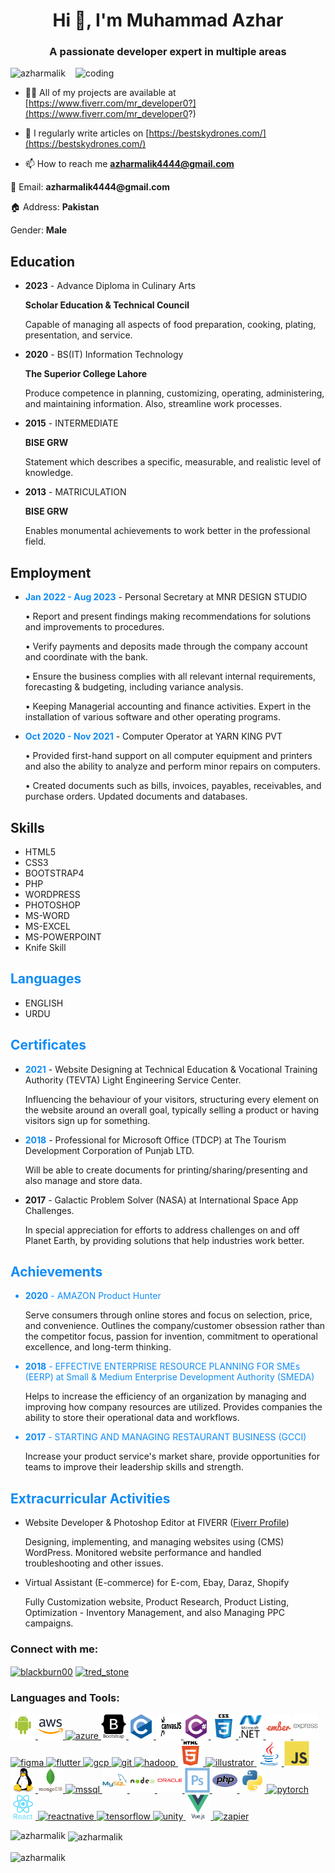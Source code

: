 <h1 align="center">Hi 👋, I'm Muhammad Azhar</h1>
<h3 align="center">A passionate developer expert in multiple areas</h3>
<img align="right" alt="coding" width="400" src="https://user-images.githubusercontent.com/55389276/140866485-8fb1c876-9a8f-4d6a-98dc-08c4981eaf70.gif">

<p align="left"> <img src="https://komarev.com/ghpvc/?username=azharmalik&label=Profile%20views&color=0e75b6&style=flat" alt="azharmalik" /> </p>

- 👨‍💻 All of my projects are available at [https://www.fiverr.com/mr_developer0?](https://www.fiverr.com/mr_developer0?)

- 📝 I regularly write articles on [https://bestskydrones.com/](https://bestskydrones.com/)

- 📫 How to reach me **azharmalik4444@gmail.com**
 <p>📧 Email: <strong>azharmalik4444@gmail.com</strong></p>
        <p>🏠 Address: <strong>Pakistan</strong></p>
        <p>Gender: <strong>Male</strong></p>
        <h2 style="text-color:#0366d6;">Education</h2>
        <ul>
            <li><strong>2023</strong> - Advance Diploma in Culinary Arts</li>
            <p> <strong>Scholar Education & Technical Council</strong></p>
            <p>Capable of managing all aspects of food preparation, cooking, plating, presentation, and service.</p>
            <li><strong>2020</strong> - BS(IT) Information Technology</li>
            <p><strong>The Superior College Lahore</strong></p>
            <p>Produce competence in planning, customizing, operating, administering, and maintaining information. Also, streamline work processes.</p>
            <li><strong>2015</strong> - INTERMEDIATE</li>
            <p> <strong>BISE GRW</strong></p>
            <p>Statement which describes a specific, measurable, and realistic level of knowledge.</p>
            <li><strong>2013</strong> - MATRICULATION</li>
            <p> <strong>BISE GRW</strong></p>
            <p>Enables monumental achievements to work better in the professional field.</p>
        </ul> 
        <h2><strong>Employment</strong></h2>
        <ul>
            <li><strong style="color: #108cf7;">Jan 2022 - Aug 2023</strong> - Personal Secretary at MNR DESIGN STUDIO</li>
            <p>• Report and present findings making recommendations for solutions and improvements to procedures.</p>
            <p>• Verify payments and deposits made through the company account and coordinate with the bank.</p>
            <p>• Ensure the business complies with all relevant internal requirements, forecasting & budgeting, including variance analysis.</p>
            <p>• Keeping Managerial accounting and finance activities. Expert in the installation of various software and other operating programs.</p>
            <li><strong style="color: #108cf7;">Oct 2020 - Nov 2021</strong> - Computer Operator at YARN KING PVT</li>
            <p>• Provided first-hand support on all computer equipment and printers and also the ability to analyze and perform minor repairs on computers.</p>
            <p>• Created documents such as bills, invoices, payables, receivables, and purchase orders. Updated documents and databases.</p>
        </ul>
        <h2> <b>Skills</b></h2>
        <ul>
            <li>HTML5</li>
            <li>CSS3</li>
            <li>BOOTSTRAP4</li>
            <li>PHP</li>
            <li>WORDPRESS</li>
            <li>PHOTOSHOP</li>
            <li>MS-WORD</li>
            <li>MS-EXCEL</li>
            <li>MS-POWERPOINT</li>
            <li>Knife Skill</li>
        </ul>   
        <h2 style="color: #108cf7;">Languages</h2>
        <ul>
            <li>ENGLISH</li>
            <li>URDU</li>
        </ul>
        <h2 style="color: #108cf7;">Certificates</h2>
        <ul>
            <li><strong style="color: #108cf7;">2021</strong> - Website Designing at Technical Education & Vocational Training Authority (TEVTA) Light Engineering Service Center.</li>
            <p>Influencing the behaviour of your visitors, structuring every element on the website around an overall goal, typically selling a product or having visitors sign up for something.</p>
            <li><strong style="color: #108cf7;">2018</strong> - Professional for Microsoft Office (TDCP) at The Tourism Development Corporation of Punjab LTD.</li>
            <p>Will be able to create documents for printing/sharing/presenting and also manage and store data.</p>
            <li><strong>2017</strong> - Galactic Problem Solver (NASA) at International Space App Challenges.</li>
            <p>In special appreciation for efforts to address challenges on and off Planet Earth, by providing solutions that help industries work better.</p>
        </ul>
        <h2 style="color: #108cf7;">Achievements</h2>
        <ul>
            <li style="color: #108cf7;"><strong >2020</strong> - AMAZON Product Hunter</li>
            <p>Serve consumers through online stores and focus on selection, price, and convenience. Outlines the company/customer obsession rather than the competitor focus, passion for invention, commitment to operational excellence, and long-term thinking.</p>
            <li style="color: #108cf7;"><strong>2018</strong> - EFFECTIVE ENTERPRISE RESOURCE PLANNING FOR SMEs (EERP) at Small & Medium Enterprise Development Authority (SMEDA)</li>
            <p>Helps to increase the efficiency of an organization by managing and improving how company resources are utilized. Provides companies the ability to store their operational data and workflows.</p>
            <li style="color: #108cf7;"><strong>2017</strong> - STARTING AND MANAGING RESTAURANT BUSINESS (GCCI)</li>
            <p>Increase your product service's market share, provide opportunities for teams to improve their leadership skills and strength.</p>
        </ul>
        <h2 style="color: #108cf7;">Extracurricular Activities</h2>
        <ul>
            <li>Website Developer & Photoshop Editor at FIVERR (<a href="https://www.fiverr.com/mr_developer0?" target="_blank">Fiverr Profile</a>)</li>
            <p>Designing, implementing, and managing websites using (CMS) WordPress. Monitored website performance and handled troubleshooting and other issues.</p>
            <li>Virtual Assistant (E-commerce) for E-com, Ebay, Daraz, Shopify</li>
            <p>Fully Customization website, Product Research, Product Listing, Optimization - Inventory Management, and also Managing PPC campaigns.</p>
        </ul>

<h3 align="left">Connect with me:</h3>
<p align="left">
<a href="https://fb.com/blackburn00" target="blank"><img align="center" src="https://raw.githubusercontent.com/rahuldkjain/github-profile-readme-generator/master/src/images/icons/Social/facebook.svg" alt="blackburn00" height="30" width="40" /></a>
<a href="https://instagram.com/tred_stone" target="blank"><img align="center" src="https://raw.githubusercontent.com/rahuldkjain/github-profile-readme-generator/master/src/images/icons/Social/instagram.svg" alt="tred_stone" height="30" width="40" /></a>
</p>

<h3 align="left">Languages and Tools:</h3>
<p align="left"> <a href="https://developer.android.com" target="_blank" rel="noreferrer"> <img src="https://raw.githubusercontent.com/devicons/devicon/master/icons/android/android-original-wordmark.svg" alt="android" width="40" height="40"/> </a> <a href="https://aws.amazon.com" target="_blank" rel="noreferrer"> <img src="https://raw.githubusercontent.com/devicons/devicon/master/icons/amazonwebservices/amazonwebservices-original-wordmark.svg" alt="aws" width="40" height="40"/> </a> <a href="https://azure.microsoft.com/en-in/" target="_blank" rel="noreferrer"> <img src="https://www.vectorlogo.zone/logos/microsoft_azure/microsoft_azure-icon.svg" alt="azure" width="40" height="40"/> </a> <a href="https://getbootstrap.com" target="_blank" rel="noreferrer"> <img src="https://raw.githubusercontent.com/devicons/devicon/master/icons/bootstrap/bootstrap-plain-wordmark.svg" alt="bootstrap" width="40" height="40"/> </a> <a href="https://www.cprogramming.com/" target="_blank" rel="noreferrer"> <img src="https://raw.githubusercontent.com/devicons/devicon/master/icons/c/c-original.svg" alt="c" width="40" height="40"/> </a> <a href="https://canvasjs.com" target="_blank" rel="noreferrer"> <img src="https://raw.githubusercontent.com/Hardik0307/Hardik0307/master/assets/canvasjs-charts.svg" alt="canvasjs" width="40" height="40"/> </a> <a href="https://www.w3schools.com/cs/" target="_blank" rel="noreferrer"> <img src="https://raw.githubusercontent.com/devicons/devicon/master/icons/csharp/csharp-original.svg" alt="csharp" width="40" height="40"/> </a> <a href="https://www.w3schools.com/css/" target="_blank" rel="noreferrer"> <img src="https://raw.githubusercontent.com/devicons/devicon/master/icons/css3/css3-original-wordmark.svg" alt="css3" width="40" height="40"/> </a> <a href="https://dotnet.microsoft.com/" target="_blank" rel="noreferrer"> <img src="https://raw.githubusercontent.com/devicons/devicon/master/icons/dot-net/dot-net-original-wordmark.svg" alt="dotnet" width="40" height="40"/> </a> <a href="https://emberjs.com/" target="_blank" rel="noreferrer"> <img src="https://raw.githubusercontent.com/devicons/devicon/master/icons/ember/ember-original-wordmark.svg" alt="ember" width="40" height="40"/> </a> <a href="https://expressjs.com" target="_blank" rel="noreferrer"> <img src="https://raw.githubusercontent.com/devicons/devicon/master/icons/express/express-original-wordmark.svg" alt="express" width="40" height="40"/> </a> <a href="https://www.figma.com/" target="_blank" rel="noreferrer"> <img src="https://www.vectorlogo.zone/logos/figma/figma-icon.svg" alt="figma" width="40" height="40"/> </a> <a href="https://flutter.dev" target="_blank" rel="noreferrer"> <img src="https://www.vectorlogo.zone/logos/flutterio/flutterio-icon.svg" alt="flutter" width="40" height="40"/> </a> <a href="https://cloud.google.com" target="_blank" rel="noreferrer"> <img src="https://www.vectorlogo.zone/logos/google_cloud/google_cloud-icon.svg" alt="gcp" width="40" height="40"/> </a> <a href="https://git-scm.com/" target="_blank" rel="noreferrer"> <img src="https://www.vectorlogo.zone/logos/git-scm/git-scm-icon.svg" alt="git" width="40" height="40"/> </a> <a href="https://hadoop.apache.org/" target="_blank" rel="noreferrer"> <img src="https://www.vectorlogo.zone/logos/apache_hadoop/apache_hadoop-icon.svg" alt="hadoop" width="40" height="40"/> </a> <a href="https://www.w3.org/html/" target="_blank" rel="noreferrer"> <img src="https://raw.githubusercontent.com/devicons/devicon/master/icons/html5/html5-original-wordmark.svg" alt="html5" width="40" height="40"/> </a> <a href="https://www.adobe.com/in/products/illustrator.html" target="_blank" rel="noreferrer"> <img src="https://www.vectorlogo.zone/logos/adobe_illustrator/adobe_illustrator-icon.svg" alt="illustrator" width="40" height="40"/> </a> <a href="https://www.java.com" target="_blank" rel="noreferrer"> <img src="https://raw.githubusercontent.com/devicons/devicon/master/icons/java/java-original.svg" alt="java" width="40" height="40"/> </a> <a href="https://developer.mozilla.org/en-US/docs/Web/JavaScript" target="_blank" rel="noreferrer"> <img src="https://raw.githubusercontent.com/devicons/devicon/master/icons/javascript/javascript-original.svg" alt="javascript" width="40" height="40"/> </a> <a href="https://www.linux.org/" target="_blank" rel="noreferrer"> <img src="https://raw.githubusercontent.com/devicons/devicon/master/icons/linux/linux-original.svg" alt="linux" width="40" height="40"/> </a> <a href="https://www.mongodb.com/" target="_blank" rel="noreferrer"> <img src="https://raw.githubusercontent.com/devicons/devicon/master/icons/mongodb/mongodb-original-wordmark.svg" alt="mongodb" width="40" height="40"/> </a> <a href="https://www.microsoft.com/en-us/sql-server" target="_blank" rel="noreferrer"> <img src="https://www.svgrepo.com/show/303229/microsoft-sql-server-logo.svg" alt="mssql" width="40" height="40"/> </a> <a href="https://www.mysql.com/" target="_blank" rel="noreferrer"> <img src="https://raw.githubusercontent.com/devicons/devicon/master/icons/mysql/mysql-original-wordmark.svg" alt="mysql" width="40" height="40"/> </a> <a href="https://nodejs.org" target="_blank" rel="noreferrer"> <img src="https://raw.githubusercontent.com/devicons/devicon/master/icons/nodejs/nodejs-original-wordmark.svg" alt="nodejs" width="40" height="40"/> </a> <a href="https://www.oracle.com/" target="_blank" rel="noreferrer"> <img src="https://raw.githubusercontent.com/devicons/devicon/master/icons/oracle/oracle-original.svg" alt="oracle" width="40" height="40"/> </a> <a href="https://www.photoshop.com/en" target="_blank" rel="noreferrer"> <img src="https://raw.githubusercontent.com/devicons/devicon/master/icons/photoshop/photoshop-line.svg" alt="photoshop" width="40" height="40"/> </a> <a href="https://www.php.net" target="_blank" rel="noreferrer"> <img src="https://raw.githubusercontent.com/devicons/devicon/master/icons/php/php-original.svg" alt="php" width="40" height="40"/> </a> <a href="https://www.python.org" target="_blank" rel="noreferrer"> <img src="https://raw.githubusercontent.com/devicons/devicon/master/icons/python/python-original.svg" alt="python" width="40" height="40"/> </a> <a href="https://pytorch.org/" target="_blank" rel="noreferrer"> <img src="https://www.vectorlogo.zone/logos/pytorch/pytorch-icon.svg" alt="pytorch" width="40" height="40"/> </a> <a href="https://reactjs.org/" target="_blank" rel="noreferrer"> <img src="https://raw.githubusercontent.com/devicons/devicon/master/icons/react/react-original-wordmark.svg" alt="react" width="40" height="40"/> </a> <a href="https://reactnative.dev/" target="_blank" rel="noreferrer"> <img src="https://reactnative.dev/img/header_logo.svg" alt="reactnative" width="40" height="40"/> </a> <a href="https://www.tensorflow.org" target="_blank" rel="noreferrer"> <img src="https://www.vectorlogo.zone/logos/tensorflow/tensorflow-icon.svg" alt="tensorflow" width="40" height="40"/> </a> <a href="https://unity.com/" target="_blank" rel="noreferrer"> <img src="https://www.vectorlogo.zone/logos/unity3d/unity3d-icon.svg" alt="unity" width="40" height="40"/> </a> <a href="https://vuejs.org/" target="_blank" rel="noreferrer"> <img src="https://raw.githubusercontent.com/devicons/devicon/master/icons/vuejs/vuejs-original-wordmark.svg" alt="vuejs" width="40" height="40"/> </a> <a href="https://zapier.com" target="_blank" rel="noreferrer"> <img src="https://www.vectorlogo.zone/logos/zapier/zapier-icon.svg" alt="zapier" width="40" height="40"/> </a> </p>

<p><img align="left" src="https://github-readme-stats.vercel.app/api/top-langs?username=azharmalik&show_icons=true&locale=en&layout=compact" alt="azharmalik" /></p>

<p>&nbsp;<img align="center" src="https://github-readme-stats.vercel.app/api?username=azharmalik&show_icons=true&locale=en" alt="azharmalik" /></p>

<p><img align="center" src="https://github-readme-streak-stats.herokuapp.com/?user=azharmalik&" alt="azharmalik" /></p>
